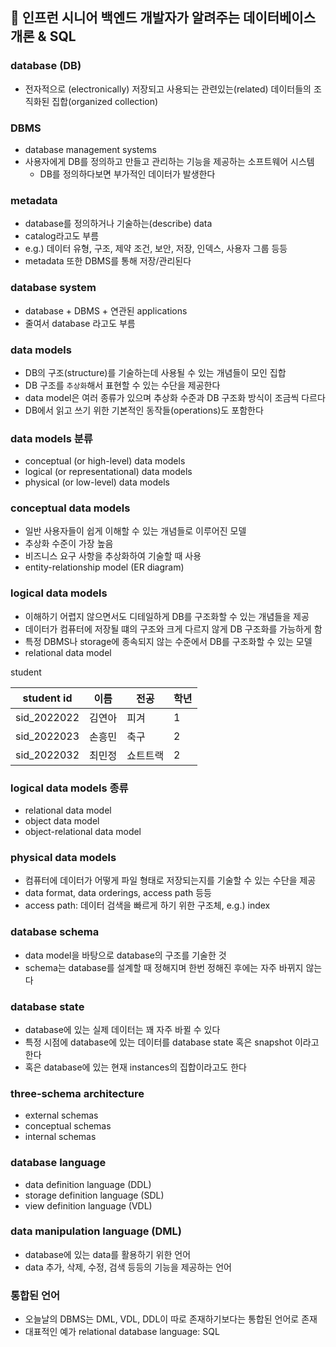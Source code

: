 ## :pushpin: 인프런 시니어 백엔드 개발자가 알려주는 데이터베이스 개론 & SQL

### database (DB)
- 전자적으로 (electronically) 저장되고 사용되는 관련있는(related) 데이터들의 
조직화된 집합(organized collection)


### DBMS 
- database management systems
- 사용자에게 DB를 정의하고 만들고 관리하는 기능을 제공하는 소프트웨어 시스템
  - DB를 정의하다보면 부가적인 데이터가 발생한다


### metadata
- database를 정의하거나 기술하는(describe) data
- catalog라고도 부름
- e.g.) 데이터 유형, 구조, 제약 조건, 보안, 저장, 인덱스, 사용자 그룹 등등
- metadata 또한 DBMS를 통해 저장/관리된다


### database system
- database + DBMS + 연관된 applications
- 줄여서 database 라고도 부름


### data models
- DB의 구조(structure)를 기술하는데 사용될 수 있는 개념들이 모인 집합
- DB 구조를 `추상화`해서 표현할 수 있는 수단을 제공한다
- data model은 여러 종류가 있으며 추상화 수준과 DB 구조화 방식이 조금씩 다르다
- DB에서 읽고 쓰기 위한 기본적인 동작들(operations)도 포함한다


### data models 분류
- conceptual (or high-level) data models
- logical (or representational) data models
- physical (or low-level) data models


### conceptual data models
- 일반 사용자들이 쉽게 이해할 수 있는 개념들로 이루어진 모델
- 추상화 수준이 가장 높음
- 비즈니스 요구 사항을 추상화하여 기술할 때 사용
- entity-relationship model (ER diagram)


### logical data models
- 이해하기 어렵지 않으면서도 디테일하게 DB를 구조화할 수 있는 개념들을 제공
- 데이터가 컴퓨터에 저장될 떄의 구조와 크게 다르지 않게 DB 구조화를 가능하게 함
- 특정 DBMS나 storage에 종속되지 않는 수준에서 DB를 구조화할 수 있는 모델
- relational data model

student

| student id | 이름 | 전공 | 학년 |
|---| --- | --- | --- |
|sid_2022022 | 김연아 | 피겨 | 1 |
|sid_2022023 | 손흥민 | 축구 | 2 |
|sid_2022032 | 최민정 | 쇼트트랙 | 2 |


### logical data models 종류
- relational data model
- object data model
- object-relational data model


### physical data models
- 컴퓨터에 데이터가 어떻게 파일 형태로 저장되는지를 기술할 수 있는 수단을 제공
- data format, data orderings, access path 등등
- access path: 데이터 검색을 빠르게 하기 위한 구조체, e.g.) index


### database schema
- data model을 바탕으로 database의 구조를 기술한 것
- schema는 database를 설계할 때 정해지며 한번 정해진 후에는 자주 바뀌지 않는다


### database state
- database에 있는 실제 데이터는 꽤 자주 바뀔 수 있다
- 특정 시점에 database에 있는 데이터를 database state 혹은 snapshot 이라고 한다
- 혹은 database에 있는 현재 instances의 집합이라고도 한다


### three-schema architecture
- external schemas
- conceptual schemas
- internal schemas


### database language
- data definition language (DDL)
- storage definition language (SDL)
- view definition language (VDL)

### data manipulation language (DML)
- database에 있는 data를 활용하기 위한 언어
- data 추가, 삭제, 수정, 검색 등등의 기능을 제공하는 언어

### 통합된 언어
- 오늘날의 DBMS는 DML, VDL, DDL이 따로 존재하기보다는 통합된 언어로 존재
- 대표적인 예가 relational database language: SQL